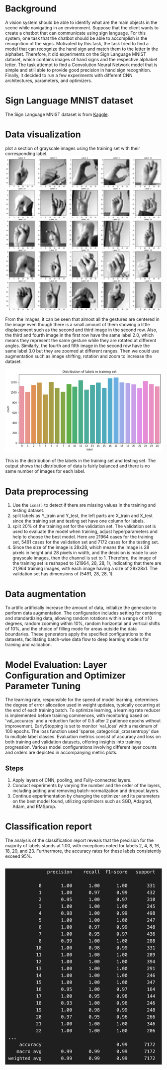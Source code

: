 # Background
A vision system should be able to identify what are the main objects in the scene while navigating in an environment. Suppose that the client wants to create a chatbot that can communicate using sign language. For this system, one task that the chatbot should be able to accomplish is the recognition of the signs. Motivated by this task, the task tried to find a model that can recognize the hand sign and match them to the letter in the alphabet. Therefore, it did experiments on the Sign Language MNIST dataset, which contains images of hand signs and the respective alphabet letter. The task attempt to find a Convolution Neural Network model that is simple and still able to provide good precision in hand sign recognition. Finally, it decided to run a few experiments with different CNN architectures, parameters, and optimizers.

#  Sign Language MNIST dataset
The  Sign Language MNIST dataset is from [Kaggle](https://www.kaggle.com/datasets/datamunge/sign-language-mnist?resource=download).

# Data visualization
plot a section of grayscale images using the training set with their
corresponding label.
![Alt text](images/greysign_output.png)

From the images, it can be seen that almost all the gestures are centered in
the image even though there is a small amount of them showing a little
displacement such as the second and third image in the second row. Also,
the third and fourth image in the first row have the same label 2.0, which
means they represent the same gesture while they are rotated at different
angles. Similarly, the fourth and fifth image in the second row have the
same label 3.0 but they are zoomed at different ranges. Then we could use
augmentation such as image shifting, rotation and zoom to increase the
dataset.

![Alt text](images/distribution_output.png)

This is the distribution of the labels in the training set and testing set. The output shows that distribution of data is fairly balanced and there is no same number of images for each label.

# Data preprocessing

1. Use the `isna()` to detect if there are missing values in the training and testing dataset.
2. split labels as Y_train and Y_test, the left parts are X_train and X_test since the training set and testing set have one column for labels.
3. split 20% of the training set for the validation set. The validation set is used to evaluate the model when training, adjust hyperparameters and help to choose the best model. Here are 21964 cases for the training set, 5491 cases for the validation set and 7172 cases for the testing set.
4. Since the size of the image is 28x28, which means the image is 28 pixels in height and 28 pixels in width, and the decision is made to use grayscale images, then the channel is set to 1. Therefore, the image of the training set is reshaped to (21964, 28, 28, 1), indicating that there are 21,964 training images, with each image having a size of 28x28x1. The validation set has dimensions of (5491, 28, 28, 1).

# Data augmentation
To artific artificially increase the amount of data, initialize the generator to perform data augmentation. The configuration includes setting for centering and standardizing data, allowing random rotations within a range of ±10 degrees, random zooming within 10%, random horizontal and vertical shifts of 10%, and the choice of filling mode for areas outside the data boundaries. These generators apply the specified configurations to the datasets, facilitating batch-wise data flow to deep learning models for training and validation.

# Model Evaluation: Layer Configuration and Optimizer Parameter Tuning
The learning rate, responsible for the speed of model learning, determines the degree of error allocation used in weight updates, typically occurring at the end of each training batch. To optimize learning, a learning rate reducer is implemented before training commences, with monitoring based on 'val_accuracy' and a reduction factor of 0.5 after 2 patience epochs without improvement. EarlyStopping is set to monitor 'val_loss' with a maximum of 100 epochs. The loss function used 'sparse_categorical_crossentropy' due to multiple label classes. Evaluation metrics consist of accuracy and loss on both training and validation datasets, offering insights into training progression. Various model configurations involving different layer counts and orders are depicted in accompanying metric plots.

## Steps

1. Apply layers of CNN, pooling, and Fully-connected layers.
2. Conduct experiments by varying the number and the order of the layers, including adding and removing batch-normalization and dropout layers.
3. Continue experimentation by changing the optimizer and its parameters on the best model found, utilizing optimizers such as SGD, Adagrad, Adam, and RMSprop.

# Classification report 
The analysis of the classification report reveals that the precision for the majority of labels stands at 1.00, with exceptions noted for labels 2, 4, 8, 16, 18, 20, and 23. Furthermore, the accuracy rates for these labels consistently exceed 95%.

<br>![Alt text](images/classification_report.jpg)